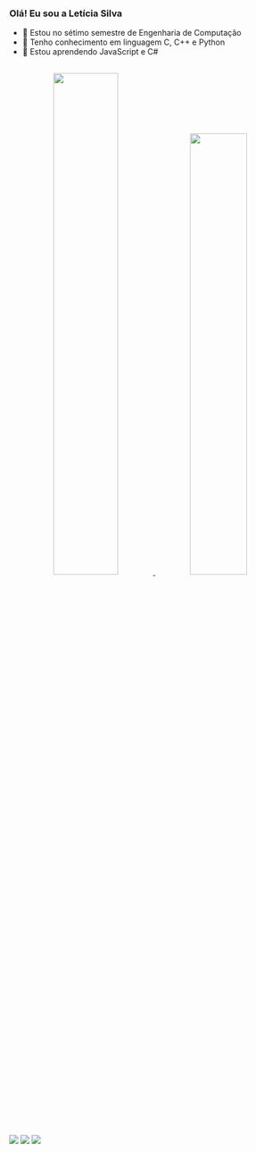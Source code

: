 ### Olá! Eu sou a Letícia Silva

- 🔭 Estou no sétimo semestre de Engenharia de Computação
- 📖 Tenho conhecimento em linguagem C, C++ e Python
- 🌱 Estou aprendendo JavaScript e C#
##
<div align="center">
  <a href="https://github.com/Letolsilva">
  <img width="48%" src="https://github-readme-stats.vercel.app/api?username=letolsilva&show_icons=true&theme=synthwave&include_all_commits=true&count_private=true"/>
  <img width="45%" src="https://github-readme-stats.vercel.app/api/top-langs/?username=letolsilva&layout=compact&langs_count=7&theme=synthwave"/>  
</div>

##

<div>

  <a href="https://instagram.com/letolsilva" target="_blank"><img src="https://img.shields.io/badge/-Instagram-%23E4405F?style=for-the-badge&logo=instagram&logoColor=white" target="_blank"></a>
  <a href = "mailto:letolsilva22@gmail.com"><img src="https://img.shields.io/badge/Gmail-D14836?style=for-the-badge&logo=gmail&logoColor=white" target="_blank"></a>
  <a href="https://www.linkedin.com/in/letolsilva" target="_blank"><img src="https://img.shields.io/badge/-LinkedIn-%230077B5?style=for-the-badge&logo=linkedin&logoColor=white" target="_blank"></a> 
</div>






